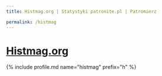 ```yaml
---
title: Histmag.org | Statystyki patronite.pl | Patromierz

permalink: /histmag
---
```


# [Histmag.org](https://patronite.pl/histmag)

{% include profile.md name="histmag" prefix="h" %}
